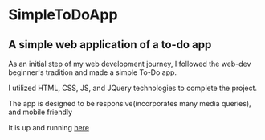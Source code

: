 # SimpleToDoApp
<h2>A simple web application of a to-do app</h3>
<p>As an initial step of my web development journey, I followed the web-dev beginner's tradition and made a simple To-Do app.</p>
<p>I utilized HTML, CSS, JS, and JQuery technologies to complete the project.</p>
<p>The app is designed to be responsive(incorporates many media queries), and mobile friendly</p>
<p>It is up and running <a href="https://kaanserin.github.io/SimpleToDoApp/">here</a></p>
